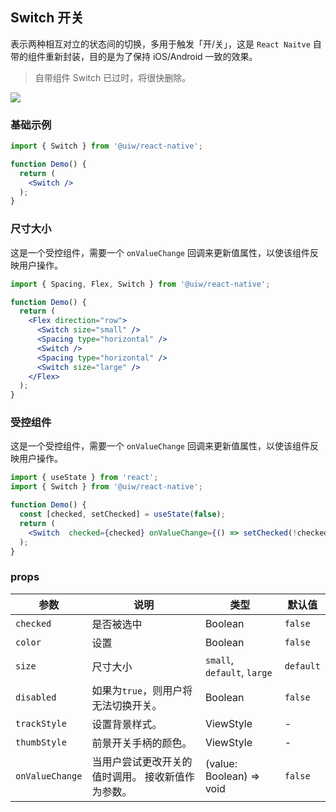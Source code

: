 Switch 开关
---

表示两种相互对立的状态间的切换，多用于触发「开/关」，这是 `React Naitve` 自带的组件重新封装，目的是为了保持 iOS/Android 一致的效果。

> 自带组件 Switch 已过时，将很快删除。
<!--rehype:style=border-left: 8px solid #ffe564;background-color: #ffe56440;padding: 12px 16px;-->

![](https://user-images.githubusercontent.com/57083007/146733820-dbdfdf2d-80f6-4cd7-b130-2528fcd0d682.gif)<!--rehype:style=zoom: 33%;float: right; margin-left: 15px;-->

### 基础示例

```jsx
import { Switch } from '@uiw/react-native';

function Demo() {
  return (
    <Switch />
  );
}
```

### 尺寸大小

这是一个受控组件，需要一个 `onValueChange` 回调来更新值属性，以使该组件反映用户操作。

```jsx
import { Spacing, Flex, Switch } from '@uiw/react-native';

function Demo() {
  return (
    <Flex direction="row">
      <Switch size="small" />
      <Spacing type="horizontal" />
      <Switch />
      <Spacing type="horizontal" />
      <Switch size="large" />
    </Flex>
  );
}
```

### 受控组件

这是一个受控组件，需要一个 `onValueChange` 回调来更新值属性，以使该组件反映用户操作。

```jsx
import { useState } from 'react';
import { Switch } from '@uiw/react-native';

function Demo() {
  const [checked, setChecked] = useState(false);
  return (
    <Switch  checked={checked} onValueChange={() => setChecked(!checked)} />
  );
}
```

### props

| 参数 | 说明 | 类型 | 默认值|
|------|------|-----|------|
| `checked` | 是否被选中 | Boolean | `false` |
| `color` | 设置 | Boolean | `false` |
| `size` | 尺寸大小 | `small`, `default`, `large` | `default` |
| `disabled` | 如果为`true`，则用户将无法切换开关。 | Boolean | `false` |
| `trackStyle` | 设置背景样式。 | ViewStyle | - |
| `thumbStyle` | 前景开关手柄的颜色。 | ViewStyle | - |
| `onValueChange` | 当用户尝试更改开关的值时调用。 接收新值作为参数。 | (value: Boolean) => void | `false` |